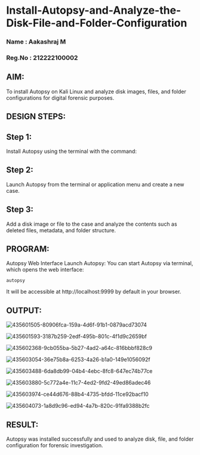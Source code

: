 # Install-Autopsy-and-Analyze-the-Disk-File-and-Folder-Configuration
### Name : Aakashraj M
### Reg.No : 212222100002
## AIM:
To install Autopsy on Kali Linux and analyze disk images, files, and folder configurations for digital forensic purposes.

## DESIGN STEPS:
## Step 1:
Install Autopsy using the terminal with the command:

## Step 2:
Launch Autopsy from the terminal or application menu and create a new case.

## Step 3:
Add a disk image or file to the case and analyze the contents such as deleted files, metadata, and folder structure.

## PROGRAM:
Autopsy Web Interface Launch Autopsy:
You can start Autopsy via terminal, which opens the web interface:

```
autopsy
```
It will be accessible at http://localhost:9999 by default in your browser.

## OUTPUT:


![435601505-80906fca-159a-4d6f-91b1-0879acd73074](https://github.com/user-attachments/assets/bbd36fb6-5478-4636-9d5b-118aadd3c797)


![435601593-3187b259-2edf-495b-801c-4f1d9c2659bf](https://github.com/user-attachments/assets/ee424b52-ccd7-4864-97de-b4fb87e54e02)


![435602368-9cb055ba-5b27-4ad2-a64c-816bbbf828c9](https://github.com/user-attachments/assets/2c5d3151-345f-4a45-b9e3-d9de1561cdf2)


![435603054-36e75b8a-6253-4a26-b1a0-149e1056092f](https://github.com/user-attachments/assets/a33906f5-8ee7-46cb-9fcb-ba6fda1a5b12)


![435603488-6da8db99-04b4-4ebc-8fc8-647ec74b77ce](https://github.com/user-attachments/assets/7d0a663c-017b-475d-b8b5-2258a43fffb4)


![435603880-5c772a4e-11c7-4ed2-9fd2-49ed86adec46](https://github.com/user-attachments/assets/f56aa277-e210-4d46-9229-768a118247d7)


![435603974-ce44d676-88b4-4735-bfdd-11ce92bacf10](https://github.com/user-attachments/assets/6810315b-f277-4a89-a4b4-01efa526eed0)


![435604073-1a8d9c96-ed94-4a7b-820c-91fa9388b2fc](https://github.com/user-attachments/assets/2b48b0f0-e9e6-4da0-a884-c9a429634c2e)



## RESULT:
Autopsy was installed successfully and used to analyze disk, file, and folder configuration for forensic investigation.
